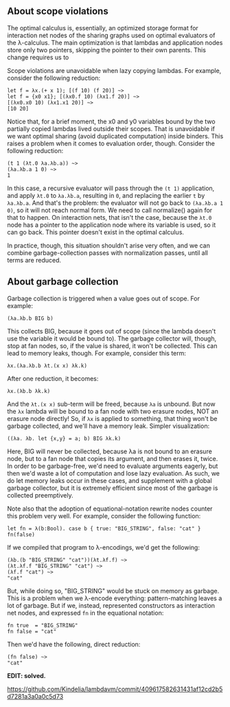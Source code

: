 About scope violations
----------------------

The optimal calculus is, essentially, an optimized storage format for
interaction net nodes of the sharing graphs used on optimal evaluators of the
λ-calculus. The main optimization is that lambdas and application nodes store
only two pointers, skipping the pointer to their own parents. This change
requires us to 

Scope violations are unavoidable when lazy copying lambdas. For example,
consider the following reduction:

```
let f = λx.(+ x 1); [(f 10) (f 20)] ~>
let f = {x0 x1}; [(λx0.f 10) (λx1.f 20)] ~>
[(λx0.x0 10) (λx1.x1 20)] ~>
[10 20]
```

Notice that, for a brief moment, the x0 and y0 variables bound by the two
partially copied lambdas lived outside their scopes. That is unavoidable if
we want optimal sharing (avoid duplicated computation) inside binders. This
raises a problem when it comes to evaluation order, though. Consider the
following reduction:

```
(t 1 (λt.0 λa.λb.a)) ~>
(λa.λb.a 1 0) ~>
1
```

In this case, a recursive evaluator will pass through the `(t 1)`
application, and apply `λt.0` to `λa.λb.a`, resulting in `0`, and replacing
the earlier `t` by `λa.λb.a`. And that's the problem: the evaluator will not
go back to `(λa.λb.a 1 0)`, so it will not reach normal form. We need to call
normalize() again for that to happen. On interaction nets, that isn't the
case, because the `λt.0` node has a pointer to the application node where its
variable is used, so it can go back. This pointer doesn't exist in the
optimal calculus.

In practice, though, this situation shouldn't arise very often, and we can
combine garbage-collection passes with normalization passes, until all terms
are reduced.

About garbage collection
------------------------

Garbage collection is triggered when a value goes out of scope. For example:

```
(λa.λb.b BIG b)
```

This collects BIG, because it goes out of scope (since the lambda doesn't use
the variable it would be bound to). The garbage collector will, though, stop
at fan nodes, so, if the value is shared, it won't be collected. This can
lead to memory leaks, though. For example, consider this term:

```
λx.(λa.λb.b λt.(x x) λk.k)
```

After one reduction, it becomes:

```
λx.(λb.b λk.k)
```

And the `λt.(x x)` sub-term will be freed, because `λa` is unbound. But now
the `λx` lambda will be bound to a fan node with two erasure nodes, NOT an
erasure node directly! So, if `λx` is applied to something, that thing won't
be garbage collected, and we'll have a memory leak. Simpler visualization:

```
((λa. λb. let {x,y} = a; b) BIG λk.k)
```

Here, BIG will never be collected, because λa is not bound to an erasure
node, but to a fan node that copies its argument, and then erases it, twice.
In order to be garbage-free, we'd need to evaluate arguments eagerly, but
then we'd waste a lot of computation and lose lazy evaluation. As such, we do
let memory leaks occur in these cases, and supplement with a global garbage
collector, but it is extremely efficient since most of the garbage is
collected preemptively.

Note also that the adoption of equational-notation rewrite nodes counter this
problem very well. For example, consider the following function:

```
let fn = λ(b:Bool). case b { true: "BIG_STRING", false: "cat" }
fn(false)
```

If we compiled that program to λ-encodings, we'd get the following:

```
(λb.(b "BIG_STRING" "cat"))(λt.λf.f) ~>
(λt.λf.f "BIG_STRING" "cat") ~>
(λf.f "cat") ~>
"cat"
```

But, while doing so, "BIG_STRING" would be stuck on memory as garbage. This
is a problem when we λ-encode everything: pattern-matching leaves a lot of
garbage. But if we, instead, represented constructors as interaction net
nodes, and expressed `fn` in the equational notation:

```
fn true  = "BIG_STRING"
fn false = "cat"
```

Then we'd have the following, direct reduction:

```
(fn false) ~>
"cat"
```

**EDIT: solved.**

https://github.com/Kindelia/lambdavm/commit/409617582631431af12cd2b5d7281a3a0a0c5d73
